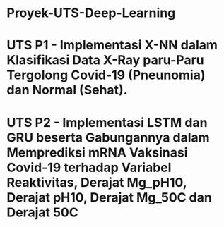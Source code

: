 # Proyek-UTS-Deep-Learning
# UTS P1 - Implementasi X-NN dalam Klasifikasi Data X-Ray paru-Paru Tergolong Covid-19 (Pneunomia) dan Normal (Sehat).
# UTS P2 - Implementasi LSTM dan GRU beserta Gabungannya dalam Memprediksi mRNA Vaksinasi Covid-19 terhadap Variabel Reaktivitas, Derajat Mg_pH10, Derajat pH10, Derajat Mg_50C dan Derajat 50C
